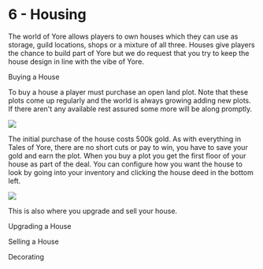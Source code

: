 # 6 - Housing
The world of Yore allows players to own houses which they can use as storage, guild locations, shops or a mixture of all three. Houses give players the chance to build part of Yore but we do request that you try to keep the house design in line with the vibe of Yore.

Buying a House

To buy a house a player must purchase an open land plot. Note that these plots come up regularly and the world is always growing adding new plots. If there aren't any available rest assured some more will be along promptly. 

![]({{DOC_PATH}}6cd5b146343b3e5712a7d2338723026b.png)

The initial purchase of the house costs 500k gold. As with everything in Tales of Yore, there are no short cuts or pay to win, you have to save your gold and earn the plot. When you buy a plot you get the first floor of your house as part of the deal. You can configure how you want the house to look by going into your inventory and clicking the house deed in the bottom left.

![]({{DOC_PATH}}a4bf044321eb8c46d07f186d714e49c0.png)

This is also where you upgrade and sell your house.

Upgrading a House

Selling a House

Decorating